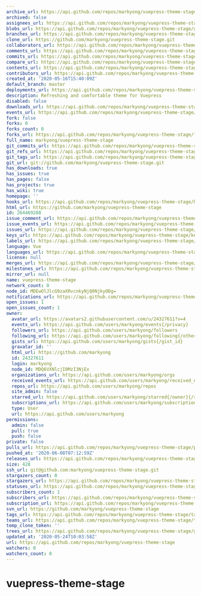 ```yaml
---
archive_url: https://api.github.com/repos/markyong/vuepress-theme-stage/{archive_format}{/ref}
archived: false
assignees_url: https://api.github.com/repos/markyong/vuepress-theme-stage/assignees{/user}
blobs_url: https://api.github.com/repos/markyong/vuepress-theme-stage/git/blobs{/sha}
branches_url: https://api.github.com/repos/markyong/vuepress-theme-stage/branches{/branch}
clone_url: https://github.com/markyong/vuepress-theme-stage.git
collaborators_url: https://api.github.com/repos/markyong/vuepress-theme-stage/collaborators{/collaborator}
comments_url: https://api.github.com/repos/markyong/vuepress-theme-stage/comments{/number}
commits_url: https://api.github.com/repos/markyong/vuepress-theme-stage/commits{/sha}
compare_url: https://api.github.com/repos/markyong/vuepress-theme-stage/compare/{base}...{head}
contents_url: https://api.github.com/repos/markyong/vuepress-theme-stage/contents/{+path}
contributors_url: https://api.github.com/repos/markyong/vuepress-theme-stage/contributors
created_at: '2020-05-16T15:40:09Z'
default_branch: master
deployments_url: https://api.github.com/repos/markyong/vuepress-theme-stage/deployments
description: Refreshing and comfortable theme for Vuepress
disabled: false
downloads_url: https://api.github.com/repos/markyong/vuepress-theme-stage/downloads
events_url: https://api.github.com/repos/markyong/vuepress-theme-stage/events
fork: false
forks: 0
forks_count: 0
forks_url: https://api.github.com/repos/markyong/vuepress-theme-stage/forks
full_name: markyong/vuepress-theme-stage
git_commits_url: https://api.github.com/repos/markyong/vuepress-theme-stage/git/commits{/sha}
git_refs_url: https://api.github.com/repos/markyong/vuepress-theme-stage/git/refs{/sha}
git_tags_url: https://api.github.com/repos/markyong/vuepress-theme-stage/git/tags{/sha}
git_url: git://github.com/markyong/vuepress-theme-stage.git
has_downloads: true
has_issues: true
has_pages: false
has_projects: true
has_wiki: true
homepage: ''
hooks_url: https://api.github.com/repos/markyong/vuepress-theme-stage/hooks
html_url: https://github.com/markyong/vuepress-theme-stage
id: 264469288
issue_comment_url: https://api.github.com/repos/markyong/vuepress-theme-stage/issues/comments{/number}
issue_events_url: https://api.github.com/repos/markyong/vuepress-theme-stage/issues/events{/number}
issues_url: https://api.github.com/repos/markyong/vuepress-theme-stage/issues{/number}
keys_url: https://api.github.com/repos/markyong/vuepress-theme-stage/keys{/key_id}
labels_url: https://api.github.com/repos/markyong/vuepress-theme-stage/labels{/name}
language: Vue
languages_url: https://api.github.com/repos/markyong/vuepress-theme-stage/languages
license: null
merges_url: https://api.github.com/repos/markyong/vuepress-theme-stage/merges
milestones_url: https://api.github.com/repos/markyong/vuepress-theme-stage/milestones{/number}
mirror_url: null
name: vuepress-theme-stage
network_count: 0
node_id: MDEwOlJlcG9zaXRvcnkyNjQ0NjkyODg=
notifications_url: https://api.github.com/repos/markyong/vuepress-theme-stage/notifications{?since,all,participating}
open_issues: 1
open_issues_count: 1
owner:
  avatar_url: https://avatars2.githubusercontent.com/u/24327611?v=4
  events_url: https://api.github.com/users/markyong/events{/privacy}
  followers_url: https://api.github.com/users/markyong/followers
  following_url: https://api.github.com/users/markyong/following{/other_user}
  gists_url: https://api.github.com/users/markyong/gists{/gist_id}
  gravatar_id: ''
  html_url: https://github.com/markyong
  id: 24327611
  login: markyong
  node_id: MDQ6VXNlcjI0MzI3NjEx
  organizations_url: https://api.github.com/users/markyong/orgs
  received_events_url: https://api.github.com/users/markyong/received_events
  repos_url: https://api.github.com/users/markyong/repos
  site_admin: false
  starred_url: https://api.github.com/users/markyong/starred{/owner}{/repo}
  subscriptions_url: https://api.github.com/users/markyong/subscriptions
  type: User
  url: https://api.github.com/users/markyong
permissions:
  admin: false
  pull: true
  push: false
private: false
pulls_url: https://api.github.com/repos/markyong/vuepress-theme-stage/pulls{/number}
pushed_at: '2020-06-08T07:12:59Z'
releases_url: https://api.github.com/repos/markyong/vuepress-theme-stage/releases{/id}
size: 428
ssh_url: git@github.com:markyong/vuepress-theme-stage.git
stargazers_count: 0
stargazers_url: https://api.github.com/repos/markyong/vuepress-theme-stage/stargazers
statuses_url: https://api.github.com/repos/markyong/vuepress-theme-stage/statuses/{sha}
subscribers_count: 1
subscribers_url: https://api.github.com/repos/markyong/vuepress-theme-stage/subscribers
subscription_url: https://api.github.com/repos/markyong/vuepress-theme-stage/subscription
svn_url: https://github.com/markyong/vuepress-theme-stage
tags_url: https://api.github.com/repos/markyong/vuepress-theme-stage/tags
teams_url: https://api.github.com/repos/markyong/vuepress-theme-stage/teams
temp_clone_token: ''
trees_url: https://api.github.com/repos/markyong/vuepress-theme-stage/git/trees{/sha}
updated_at: '2020-05-24T10:03:58Z'
url: https://api.github.com/repos/markyong/vuepress-theme-stage
watchers: 0
watchers_count: 0
---
```


# vuepress-theme-stage
